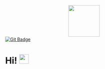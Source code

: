 <div id="header" align="center">
  <img src="https://media.giphy.com/media/IauL6LvGNlT3ffhcqq/giphy.gif" width="100"/>
</div>
<div id="badges">
  <a href="your-linkedin-URL">
    <img src="https://img.shields.io/github/last-commit/Azrofyi/jcatcourse?style=for-the-badge" alt="Git Badge"/>
  </a>
</div>
<h1>
Hi!
<img src="https://media.giphy.com/media/hvRJCLFzcasrR4ia7z/giphy.gif" alt="wave" width="30px">
</h1>
